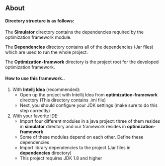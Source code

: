 ## About
#### Directory structure is as follows:

The **Simulator** directory contains the dependencies required by the optimization framework module.

The **Dependencies** directory contains all of the dependencies (Jar files) which are used to run the whole project.

The **Optimization-framwork** directory is the project root for the developed optimization framework.

#### How to use this framework..
1. With **Intellj Idea** (recommended):
    - Open up the project with Intellij Idea from  **optimization-framework** directory (This directory contains .iml file)
    - Next, you should configure your JDK settings (make sure to do this step correctly)
2. With your favorite IDE: 
    - Import four different modules in a java project: three of them resides in **simulator** directory and our framework resides in **optimization-framework**
    - Some of these modules depend on each other. Define these dependencies
    - Import library dependencies to the project (Jar files in **dependencies** directory)
    - This project requires JDK 1.8 and higher
